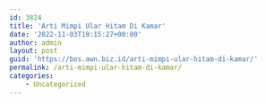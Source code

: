 ```yaml
---
id: 3824
title: 'Arti Mimpi Ular Hitam Di Kamar'
date: '2022-11-03T19:15:27+00:00'
author: admin
layout: post
guid: 'https://bos.awn.biz.id/arti-mimpi-ular-hitam-di-kamar/'
permalink: /arti-mimpi-ular-hitam-di-kamar/
categories:
    - Uncategorized
---
```


